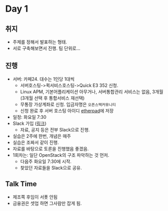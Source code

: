 # Day 1

## 취지

* 주제를 정해서 발표하는 형태.
* 서로 구축해보면서 진행. 팀 단위로...

## 진행

* 서버: 카페24. 대수는 1인당 1대씩
  * 서버호스팅->퀵서비스호스팅->Quick E3 352 신청.
  * Linux APM, 기본어플리케이션 아무거나, 서버통합관리 서비스는 없음, 3개월 (3개월 선택 후 통합서비스 재선택)
  * 무통장 가상계좌로 신청. 입금자명은 `오픈스택커뮤니티`
  * 신청 완료 후 서버 호스팅 아이디 [etherpad](https://etherpad.openstack.org/p/2019-oskug-study)에 저장
* 일정: 화요일 7:30
* Slack 가입 ([링크](https://join.slack.com/t/openstackkr/shared_invite/enQtNjM0ODU0MjgzNTA5LThmM2FhZjE3NDkwYzg2ODlkOGEwNTA2OTQ2MmFhOGE2MjcxZmY0N2MyNTY4NTQ4MWIzOTE1MDQxMTFiZjI1NjY))
  * 자료, 공지 등은 전부 Slack으로 진행.
* 실습은 2주에 한번, 개념은 매주
* 실습은 조짜서 같이 진행.
* 자료를 바탕으로 토론을 진행했음 좋겠음.
* 1회차는: 일단 OpenStack의 구조 파악하는 것 먼저.
  * 다음주 화요일 7:30에 시작.
  * 찾았던 자료들을 Slack으로 공유.

## Talk Time

* 제조쪽 후임이 서폿 안됨
* 금융권은 셋업 하면 그사람만 잡게 됨.
